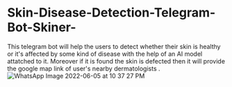 # Skin-Disease-Detection-Telegram-Bot-Skiner-
This telegram bot will help the users to detect whether their skin is healthy or it's affected by some kind of disease with the help of an AI model attatched to it. Moreover if it is found the skin is defected then it will provide the google map link of user's nearby dermatologists .
![WhatsApp Image 2022-06-05 at 10 37 27 PM](https://user-images.githubusercontent.com/67474201/172063875-46aa57fe-2095-42e8-a795-638e5eccff4c.jpeg)
